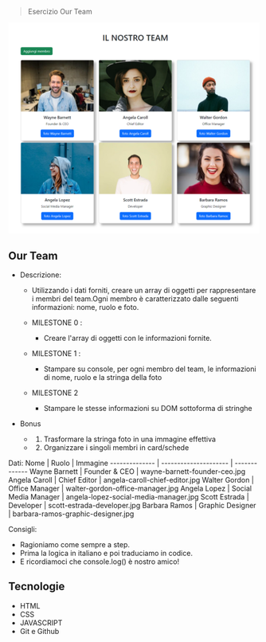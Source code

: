 > Esercizio Our Team

![preview](./.github/preview.png)

## Our Team
- Descrizione:
  - Utilizzando i dati forniti, creare un array di oggetti per rappresentare i membri del team.Ogni membro è caratterizzato dalle seguenti informazioni: nome, ruolo e foto.

  - MILESTONE 0 :
    - Creare l'array di oggetti con le informazioni fornite.

  - MILESTONE 1 :
    - Stampare su console, per ogni membro del team, le informazioni di nome, ruolo e la stringa della foto
  
  - MILESTONE 2
    - Stampare le stesse informazioni su DOM sottoforma di stringhe

- Bonus
  - 1. Trasformare la stringa foto in una immagine effettiva
  - 2. Organizzare i singoli membri in card/schede

Dati: 
Nome           | Ruolo                 | Immagine
-------------- | --------------------- | ------------- 
Wayne Barnett  | Founder & CEO         | wayne-barnett-founder-ceo.jpg
Angela Caroll  | Chief Editor          | angela-caroll-chief-editor.jpg
Walter Gordon  | Office Manager        | walter-gordon-office-manager.jpg
Angela Lopez   | Social Media Manager  | angela-lopez-social-media-manager.jpg
Scott Estrada  | Developer             | scott-estrada-developer.jpg
Barbara Ramos  | Graphic Designer      | barbara-ramos-graphic-designer.jpg

Consigli:
  - Ragioniamo come sempre a step.
  - Prima la logica in italiano e poi traduciamo in codice.
  - E ricordiamoci che console.log() è nostro amico!

## Tecnologie

- HTML
- CSS
- JAVASCRIPT
- Git e Github
